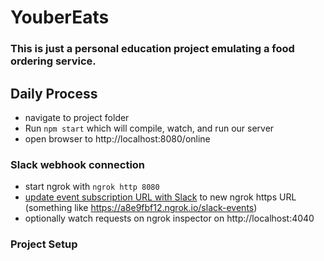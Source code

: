 # YouberEats

### This is just a personal education project emulating a food ordering service.

## Daily Process
* navigate to project folder
* Run `npm start` which will compile, watch, and run our server
* open browser to http://localhost:8080/online

### Slack webhook connection

* start ngrok with `ngrok http 8080`
* [update event subscription URL with Slack](https://api.slack.com/apps) to new ngrok https URL (something like https://a8e9fbf12.ngrok.io/slack-events)
* optionally watch requests on ngrok inspector on http://localhost:4040

### Project Setup 

